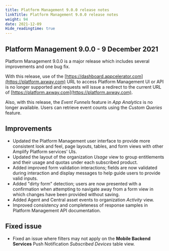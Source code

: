 ```yaml
---
title: Platform Management 9.0.0 release notes
linkTitle: Platform Management 9.0.0 release notes
weight: 94
date: 2021-12-09
Hide_readingtime: true
---
```


## Platform Management 9.0.0 - 9 December 2021

Platform Management 9.0.0 is a major release which includes several improvements and one bug fix.

With this release, use of the [https://dashboard.appcelerator.com](https://platform.axway.com) URL to access Platform Management UI or API is no longer supported and requests will issue a redirect to the current URL of [https://platform.axway.com](https://platform.axway.com).

Also, with this release, the _Event Funnels_ feature in _App Analytics_ is no longer available. Users can retrieve event counts using the _Custom Queries_ feature.

## Improvements

* Updated the Platform Management user interface to provide more consistent look and feel, page layouts, tables, and form views with other Amplify Platform services' UIs.
* Updated the layout of the organization _Usage_ view to group entitlements and their usage and quotas under each subscribed product.
* Added improved form validation interactions; fields are now validated during interaction and display messages to help guide users to provide valid inputs.
* Added "dirty form" detection; users are now presented with a confirmation when attempting to navigate away from a form view in which changes have been provided without saving.
* Added Agent and Central asset events to organization _Activity_ view.
* Improved consistency and completeness of response samples in Platform Management API documentation.

## Fixed issue

* Fixed an issue where filters may not apply on the **Mobile Backend Services** Push Notification _Subscribed Devices_ table view.
